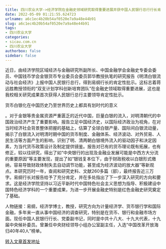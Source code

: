 ```yaml
---
title: 四川农业大学->经济学院在金融史领域研究取得重要进展并获中国人民银行总行行长肯定性批示 | sicau.com.cn
date: 2022-05-09 01:21:55.624723
urlname: a6c1ec4b20b54af0520e7a9a48e44b91
slug: a6c1ec4b20b54af0520e7a9a48e44b91
tags: 
- 四川农业大学
categories:
- sicau.com.cn
- 四川农业大学
authorbox: false
sidebar: false
---
```

近日，由经济学院区域经济与金融研究所副所长、中国金融学会金融史专委会委员、中国钱币学会金银货币专业委员会委员郭华教授执笔的研究报告《明清白银流动与社会经济》上报中国人民银行总行，得到易纲行长的肯定性批示。这标志着蒋远胜教授领衔的“双支计划学科创新培育团队”在金融史领域取得重要进展，这也是我校相关研究成果首次获得人民银行总行主要领导肯定性批示。

货币白银化在中国历史乃至世界历史上都具有划时代的意义
<!--more-->
。对于金银等贵金属资源严重匮乏的近代中国，巨量白银的流入，对明清朝代的中国政治经济产生了重要影响。报告立足中国经济史，以国际经济政治为视角，在对当时经济社会背景整体把握的基础上，估算了全球白银产量、国际间白银流动量，揭示了白银流入对明清时期中国的货币制度、金融体系、经济波动、对外贸易、人民生活等方面产生的影响，识别了明、清两朝白银境外流入的驱动因子和决定因素，为当代货币政策设计及制定提供镜鉴。报告对已有的货币理论既有拓展，也有修正，较以往研究，得出了如“中央银行的出现及金融业发展可能是中西方大分流的重要原因”等主要发现，提出了如“银钱复本位下，由于财政税收以白银形式缴纳，容易导致财政体制失去自动调节功能，甚至成为经济波动的放大器”等新观点。本研究历时一年，查阅和研究史料、文献260多篇（部），最终报告近三万字。易纲行长对报告给予了充分肯定，并在多处指出了下一步深入研究的方向和要求。这是经济学院坚持以习近平新时代中国特色社会主义思想为指导、积极建设中国特色经济学科的一个重要成果，为进一步开展金融史特别是红色金融史研究奠定了基础。

人物链接：易纲，经济学博士，教授，研究方向为计量经济学、货币银行学和国际金融，多年来一直从事中国经济的调查研究，特别是在货币、银行和金融市场方面。现任中国人民银行行长、党委副书记，同时是中共十八大、十九大代表，十九届中央候补委员。曾兼任中央财经领导小组办公室副主任，入选“中国改革开放海归40年40人”榜单。



[转入文章首发地址](https://news.sicau.edu.cn/info/1078/67668.htm)